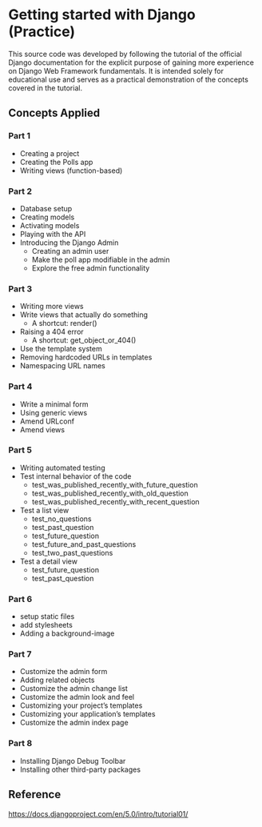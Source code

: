 # Getting started with Django (Practice)
This source code was developed by following the tutorial of the official Django documentation for the explicit purpose of gaining more experience on Django Web Framework fundamentals. It is intended solely for educational use and serves as a practical demonstration of the concepts covered in the tutorial.

## Concepts Applied

### Part 1
- Creating a project
- Creating the Polls app
- Writing views (function-based)
  
### Part 2
- Database setup
- Creating models
- Activating models
- Playing with the API
- Introducing the Django Admin
    - Creating an admin user
    - Make the poll app modifiable in the admin
    - Explore the free admin functionality

### Part 3
- Writing more views
- Write views that actually do something
    - A shortcut: render()
- Raising a 404 error
    - A shortcut: get_object_or_404()
- Use the template system
- Removing hardcoded URLs in templates
- Namespacing URL names

### Part 4
- Write a minimal form
- Using generic views
- Amend URLconf
- Amend views

### Part 5
- Writing automated testing
- Test internal behavior of the code
    - test_was_published_recently_with_future_question
    - test_was_published_recently_with_old_question
    - test_was_published_recently_with_recent_question
- Test a list view
    - test_no_questions
    - test_past_question
    - test_future_question
    - test_future_and_past_questions
    - test_two_past_questions
- Test a detail view
    - test_future_question
    - test_past_question

### Part 6
- setup static files
- add stylesheets
- Adding a background-image

### Part 7
- Customize the admin form
- Adding related objects
- Customize the admin change list
- Customize the admin look and feel
- Customizing your project’s templates
- Customizing your application’s templates
- Customize the admin index page

### Part 8
- Installing Django Debug Toolbar
- Installing other third-party packages


## Reference
https://docs.djangoproject.com/en/5.0/intro/tutorial01/

